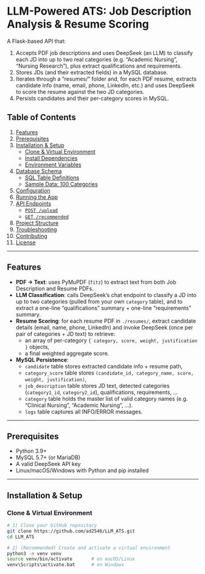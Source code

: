 # LLM-Powered ATS: Job Description Analysis & Resume Scoring

A Flask-based API that:
1. Accepts PDF job descriptions and uses DeepSeek (an LLM) to classify each JD into up to two real categories (e.g. “Academic Nursing”, “Nursing Research”), plus extract qualifications and requirements.  
2. Stores JDs (and their extracted fields) in a MySQL database.  
3. Iterates through a “resumes/” folder and, for each PDF resume, extracts candidate info (name, email, phone, LinkedIn, etc.) and uses DeepSeek to score the resume against the two JD categories.  
4. Persists candidates and their per-category scores in MySQL.

## Table of Contents

1. [Features](#features)  
2. [Prerequisites](#prerequisites)  
3. [Installation & Setup](#installation--setup)  
   - [Clone & Virtual Environment](#clone--virtual-environment)  
   - [Install Dependencies](#install-dependencies)  
   - [Environment Variables](#environment-variables)  
4. [Database Schema](#database-schema)  
   - [SQL Table Definitions](#sql-table-definitions)  
   - [Sample Data: 100 Categories](#sample-data-100-categories)  
5. [Configuration](#configuration)  
6. [Running the App](#running-the-app)  
7. [API Endpoints](#api-endpoints)  
   - [`POST /upload`](#post-upload)  
   - [`GET /recommended`](#get-recommended)  
8. [Project Structure](#project-structure)  
9. [Troubleshooting](#troubleshooting)  
10. [Contributing](#contributing)  
11. [License](#license)

---

## Features

- **PDF → Text**: uses PyMuPDF (`fitz`) to extract text from both Job Description and Resume PDFs.  
- **LLM Classification**: calls DeepSeek’s chat endpoint to classify a JD into up to two categories (pulled from your own `category` table), and to extract a one-line “qualifications” summary + one-line “requirements” summary.  
- **Resume Scoring**: for each resume PDF in `./resumes/`, extract candidate details (email, name, phone, LinkedIn) and invoke DeepSeek (once per pair of categories + JD text) to retrieve:  
  - an array of per-category `{ category, score, weight, justification }` objects,  
  - a final weighted aggregate score.  
- **MySQL Persistence**:  
  - `candidate` table stores extracted candidate info + resume path,  
  - `category_score` table stores `(candidate_id, category_name, score, weight, justification)`,  
  - `job_description` table stores JD text, detected categories (`category1_id`, `category2_id`), qualifications, requirements, …  
  - `category` table holds the master list of valid category names (e.g. “Clinical Nursing”, “Academic Nursing”, …).  
  - `logs` table captures all INFO/ERROR messages.  

---

## Prerequisites

- Python 3.9+  
- MySQL 5.7+ (or MariaDB)  
- A valid DeepSeek API key  
- Linux/macOS/Windows with Python and pip installed

---

## Installation & Setup

### Clone & Virtual Environment

```bash
# 1) Clone your GitHub repository
git clone https://github.com/ad2546/LLM_ATS.git
cd LLM_ATS

# 2) (Recommended) Create and activate a virtual environment
python3 -m venv venv
source venv/bin/activate       # on macOS/Linux
venv\Scripts\activate.bat      # on Windows